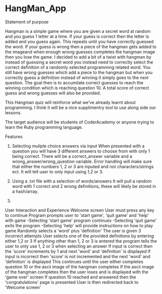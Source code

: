 # HangMan_App
Statement of purpose

Hangman is a simple game where you are given a secret word at random and you guess 1 letter at a time.
If your guess is correct then the letter is added and you guess again. This repeats until you have correctly guessed the word.
If your guess is wrong then a piece of the hangman gets added to the imageand when enough wrong guesses completes the hangman image
then you lose the game.
I decided to add a bit of a twist with hangman by instead of guessing a secret word you instead need to correctly select the correct
definition of a randomly selected programming related word.
You still have wrong guesses which add a piece to the hangman but when you correctly guess a definition instead of winning it simply
goes to the next question.
The goal then is to accumilate correct guesses to reach the winning condition which is reaching question 10.
A total score of correct guess and wrong guesses will also be provided.

This Hangman quiz will reinforce what we've already learnt about programming. I think it will be a nice supplimentry tool to use
along side our lessons.

The target audience will be students of CoderAcademy or anyone trying to learn the Ruby programming language.


Features
1. Selecting muliple choice answers via input
When presented with a question you will have 3 different answers to choose from with only 1 being correct.
There will be a correct_answer variable and a wrong_answer/wrong_question variable.
Error handling will make sure that either the numbers 1, 2 or 3 are inputed and not characters/strings ect.
It will tell user to only input using 1,2 or 3.

2. Using a .txt file with a selection of words/answers
It will pull a random word with 1 correct and 2 wrong definitions, these will likely be stored in a hash/array.



3. 


User Interaction and Experience
Welcome screen
User must press any key to continue
Program prompts user to 'start game', 'quit game' and 'help' with game
-Selecting 'start game' program continues
-Selecting 'quit game' exits the program
-Selecting 'help' will provide instructions on how to play game
Randomly selects a 'word' plus 'definition'
The user is given 3 incorrect attempts
User selects one of the provided definitions by entering either 1,2 or 3
If anything other than 1, 2 or 3 is entered the program tells the user to only use 1, 2 or 3 when selecting an answer
If input is correct  then the 'score' increments by 1 and next 'word' and 'definition' is displayed
If input is incorrect then 'score' is not incremented and the next 'word' and 'definition' is displayed
This continues until the user either completes question 10 or the ascii image of the hangman completes
If the ascii image of the hangman completes then the user loses and is displayed with the 'game over' screen
If question 10 reached and answered then the 'congratulations' page is presented
User is then redirected back to 'Welcome screen'

